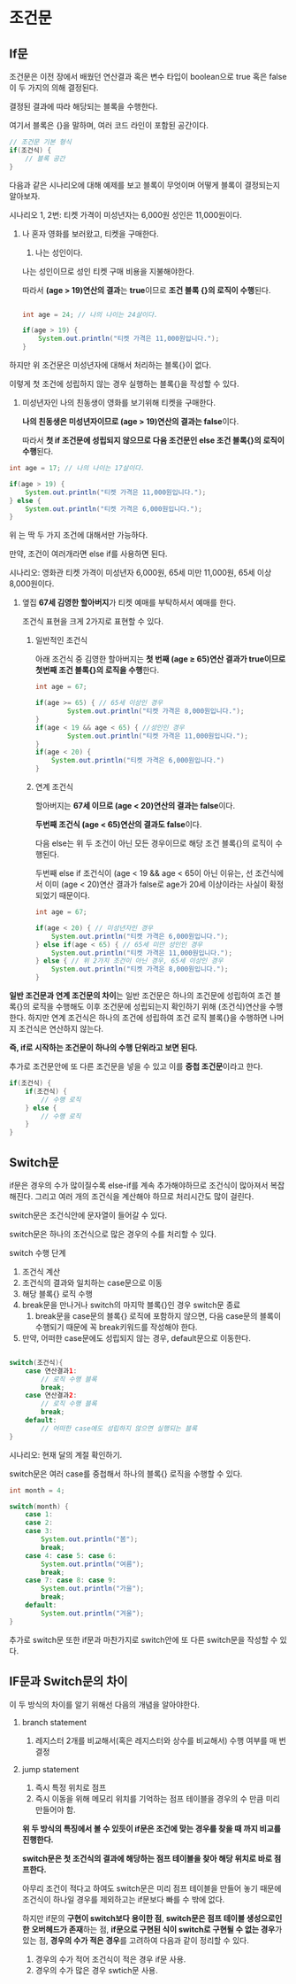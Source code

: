 # 조건문
## If문

조건문은 이전 장에서 배웠던 연산결과 혹은 변수 타입이 boolean으로 true 혹은 false 이 두 가지의 의해 결정된다.

결정된 결과에 따라 해당되는 블록을 수행한다.

여기서 블록은 {}을 말하며, 여러 코드 라인이 포함된 공간이다.

```java
// 조건문 기본 형식
if(조건식) {
	// 블록 공간
}
```

다음과 같은 시나리오에 대해 예제를 보고 블록이 무엇이며 어떻게 블록이 결정되는지 알아보자.

시나리오 1, 2번: 티켓 가격이 미성년자는 6,000원 성인은 11,000원이다.

1. 나 혼자 영화를 보러왔고, 티켓을 구매한다.
    1. 나는 성인이다.

   나는 성인이므로 성인 티켓 구매 비용을 지불해야한다.

   따라서 **(age > 19)연산의 결과**는 **true**이므로 **조건 블록 {}의 로직이 수행**된다.

    ```java
    
    int age = 24; // 나의 나이는 24살이다.
    
    if(age > 19) {
    	System.out.println("티켓 가격은 11,000원입니다.");	
    }
    ```


하지만 위 조건문은 미성년자에 대해서 처리하는 블록{}이 없다.

이렇게 첫 조건에 성립하지 않는 경우 실행하는 블록{}을  작성할 수 있다.

1. 미성년자인 나의 친동생이 영화를 보기위해 티켓을 구매한다.

   **나의 친동생은 미성년자이므로 (age > 19)연산의 결과는 false**이다.

   따라서 **첫 if 조건문에 성립되지 않으므로 다음 조건문인 else 조건 블록{}의 로직이 수행**된다.


```java
int age = 17; // 나의 나이는 17살이다.

if(age > 19) {
	System.out.println("티켓 가격은 11,000원입니다.");
} else {
	System.out.println("티켓 가격은 6,000원입니다.");
}
```

위 는 딱 두 가지 조건에 대해서만 가능하다.

만약, 조건이 여러개라면 else if를 사용하면 된다.

시나리오: 영화관 티켓 가격이 미성년자 6,000원, 65세 미만 11,000원, 65세 이상 8,000원이다.

1. 옆집 **67세 김영한 할아버지**가 티켓 예매를 부탁하셔서 예매를 한다.

   조건식 표현을 크게 2가지로 표현할 수 있다.

    1. 일반적인 조건식

       아래 조건식 중 김영한 할아버지는 **첫 번째 (age ≥ 65)연산 결과가 true이므로 첫번째 조건 블록{}의 로직을 수행**한다.

        ```java
        int age = 67;
        
        if(age >= 65) { // 65세 이상인 경우
        		System.out.println("티켓 가격은 8,000원입니다.");
        }
        if(age < 19 && age < 65) { //성인인 경우
        		System.out.println("티켓 가격은 11,000원입니다.");
        }
        if(age < 20) {
        	System.out.println("티켓 가격은 6,000원입니다.")
        }
        ```

    2. 연계 조건식

       할아버지는 **67세 이므로 (age < 20)연산의 결과는 false**이다.

       **두번째 조건식 (age < 65)연산의 결과도 false**이다.

       다음 else는 위 두 조건이 아닌 모든 경우이므로 해당 조건 블록{}의 로직이 수행된다.

       두번째 else if 조건식이 (age < 19 && age < 65이 아닌 이유는, 선 조건식에서 이미 (age < 20)연산 결과가 false로 age가 20세 이상이라는 사실이 확정되었기 때문이다.

        ```java
        int age = 67;
        
        if(age < 20) { // 미성년자인 경우
        	System.out.println("티켓 가격은 6,000원입니다.");
        } else if(age < 65) { // 65세 미만 성인인 경우
        	System.out.println("티켓 가격은 11,000원입니다.");
        } else { // 위 2가지 조건이 아닌 경우, 65세 이상인 경우
        	System.out.println("티켓 가격은 8,000원입니다.");
        } 
        ```


**일반 조건문과 연계 조건문의 차이**는 일반 조건문은 하나의 조건문에 성립하여 조건 블록{}의 로직을 수행해도 이후 조건문에 성립되는지 확인하기 위해 (조건식)연산을 수행한다. 하지만 연계 조건식은 하나의 조건에 성립하여 조건 로직 블록{}을 수행하면 나머지 조건식은 연산하지 않는다.

**즉, if로 시작하는 조건문이 하나의 수행 단위라고 보면 된다.**

추가로 조건문안에 또 다른 조건문을 넣을 수 있고 이를 **중첩 조건문**이라고 한다.

```java
if(조건식) {
	if(조건식) {
		// 수행 로직
	} else {
		// 수행 로직
	}
}
```

## Switch문

if문은 경우의 수가 많이질수록 else-if를 계속 추가해야하므로 조건식이 많아져서 복잡해진다. 그리고 여러 개의 조건식을 계산해야 하므로 처리시간도 많이 걸린다.

switch문은 조건식안에 문자열이 들어갈 수 있다.

switch문은 하나의 조건식으로 많은 경우의 수를 처리할 수 있다.

switch 수행 단계

1. 조건식 계산
2. 조건식의 결과와 일치하는 case문으로 이동
3. 해당 블록{} 로직 수행
4. break문을 만나거나 switch의 마지막 블록{}인 경우 switch문 종료
    1. break문을 case문의 블록{} 로직에 포함하지 않으면, 다음 case문의 블록이 수행되기 때문에 꼭 break키워드를 작성해야 한다.
5. 만약, 어떠한 case문에도 성립되지 않는 경우, default문으로 이동한다.

```java

switch(조건식){
	case 연산결과1:
		// 로직 수행 블록
		break;
	case 연산결과2:
		// 로직 수행 블록
		break;
	default:
		// 어떠한 case에도 성립하지 않으면 실행되는 블록
}
```

시나리오: 현재 달의 계절 확인하기.

switch문은 여러 case를 중첩해서 하나의 블록{} 로직을 수행할 수 있다.

```java
int month = 4;

switch(month) {
	case 1: 
	case 2: 
	case 3: 
		System.out.println("봄");
		break;
	case 4: case 5: case 6: 
		System.out.println("여름");
		break;
	case 7: case 8: case 9: 
		System.out.println("가을");
		break;
	default:
		System.out.println("겨울");
}
```

추가로 switch문 또한 if문과 마찬가지로 switch안에 또 다른 switch문을 작성할 수 있다.

## IF문과 Switch문의 차이

이 두 방식의 차이를 알기 위해선 다음의 개념을 알아야한다.

1. branch statement
    1. 레지스터 2개를 비교해서(혹은 레지스터와 상수를 비교해서) 수행 여부를 매 번 결정
2. jump statement
    1. 즉시 특정 위치로 점프
    2. 즉시 이동을 위해 메모리 위치를 기억하는 점프 테이블을 경우의 수 만큼 미리 만들어야 함.

   **위 두 방식의 특징에서 볼 수 있듯이 if문은 조건에 맞는 경우를 찾을 때 까지 비교를 진행한다.**

   **switch문은 첫 조건식의 결과에 해당하는 점프 테이블을 찾아 해당 위치로 바로 점프한다.**

   아무리 조건이 적다고 하여도 switch문은 미리 점프 테이블을 만들어 놓기 때문에 조건식이 하나일 경우를 제외하고는 if문보다 빠를 수 밖에 없다.

   하지만 if문의 **구현이 switch보다 용이한 점**, **switch문은 점프 테이블 생성으로인한 오버헤드가 존재**하는 점, **if문으로 구현된 식이 switch로 구현될 수 없는 경우**가 있는 점, **경우의 수가 적은 경우**를 고려하여 다음과 같이 정리할 수 있다.

    1. 경우의 수가 적어 조건식이 적은 경우 if문 사용.
    2. 경우의 수가 많은 경우 swtich문 사용.